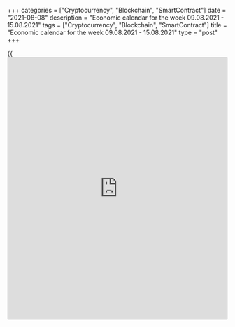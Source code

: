 +++
categories = ["Cryptocurrency", "Blockchain", "SmartContract"]
date = "2021-08-08"
description = "Economic calendar for the week 09.08.2021 - 15.08.2021"
tags = ["Cryptocurrency", "Blockchain", "SmartContract"]
title = "Economic calendar for the week 09.08.2021 - 15.08.2021"
type = "post"
+++

{{<iframe id="large-banner" src="https://www.bounty.group/#slide=20.0" width="100%" height="600" scrolling="no" style="border: 0px solid rgb(216, 221, 230); border-radius: 3px;">}}

2021-08-07

2021-08-08

Economic [calendar](https://www.fintechee.com/web-trader/) for the week 09.08.2021 – 15.08.2021Jana Kane

##  **Review of the main events of the Forex economic [calendar](https://www.fintechee.com/web-trader/) for the
next trading week (09.08.2021 – 15.08.2021)**

The dollar strengthened sharply after the publication of the US
Department of Labor report last Friday, which exceeded the forecasts.
Non-farm jobs in the US rose 943,000 in July, while unemployment fell to
5.4% from 5.9% in June. Economists had expected a growth of 845,000 jobs
and unemployment to fall to 5.7%. The dollar strengthened most
significantly against the euro and the yen. As a result, the DXY dollar
index, which consists about 57% and 13% of the euro and the yen,
respectively, increased immediately by 0.6% (+68 points at the end of
the week), rising to 92.80 and again returning to the highs of the last
month.

Gold quotes also dropped significantly. The XAU/USD pair dropped below
1762.00, showing the most significant decline since June 20, both amid a
strengthening dollar and rising US Treasury yields following the
publication of a strong report on the US labor market. Investors and
many economists believe strong employment figures could force the Fed to
raise interest rates faster than anticipated, as well as begin cutting
back on its current $120 billion monthly asset purchase program.

The July job growth was the largest since August 2020. Such strong
indicators show that next week, when few important macro indicators are
to be published, the dollar is likely to continue to strengthen.

Next week, financial market participants will pay attention to the
publication of important macro statistics from China, Germany, the US,
and the UK.

 ***during the coming week, new events may be added to the [calendar](https://www.fintechee.com/web-trader/) and
/ or some scheduled events may be canceled**

 ****GMT time**

###  **Monday, August 9**

###  **01:30 CNY Consumer Price Index (CPI)**

The National Bureau of Statistics of China will release another monthly
data reflecting the dynamics of consumer prices in China. The rise in
consumer prices could trigger an acceleration in inflation, which could
force the People's Bank of China to take measures aimed at tightening
fiscal [policy](https://www.fintechee.com/policy/). Increased growth in consumer inflation may cause
appreciation of the yuan, a weak result will put pressure on the yuan.

China's economy, according to various estimates, is already the largest
in the world, pushing the US economy into second place. Therefore, the
publication of important macroeconomic indicators of this country has a
significant impact on world financial markets, primarily on the
positions of the yuan, other Asian currencies, the dollar, commodity
currencies, as well as on Chinese and Asian stock indices. China is the
largest buyer of raw materials and a supplier of a wide range of
finished products to the world commodity market.

In January 2021, the growth of the consumer inflation index amounted to
+1.0% (-0.3% in annual [terms](https://www.fintechee.com/terms/)), in February +0.6% (-0.2% in annual
[terms](https://www.fintechee.com/terms/)), in May -0.2% (+1.3% in annual [terms](https://www.fintechee.com/terms/)), and in June -0.4% (+1.1%
in annual [terms](https://www.fintechee.com/terms/)).

Deterioration in macroeconomic indicators, including a decrease in
consumer inflation, may negatively affect the positions of the yuan, as
well as commodity currencies such as the Canadian, Australian, and New
Zealand dollars. To a greater extent, this applies to the Australian
dollar, since China is Australia's largest trade and economic partner.

According to the forecast, the consumer price index is expected to grow
by +0.2% in July (+0.8% in annual [terms](https://www.fintechee.com/terms/)).

The rise in the consumer inflation index will have a positive effect on
the quotes of the yuan, as well as commodity currencies. However, the
data is worse than forecast and the relative decline in CPI may
negatively affect them.

###  **Tuesday, August 10**

No important macro statistics planned to be released.

###  **Wendesday, August 11**

###  **06:00 EUR Harmonized Index of Consumer Prices (HICP) in Germany
(final estimate)**

This index is published by the EU Statistical Office and is calculated
on the basis of a statistical method agreed between all EU countries. It
is an indicator for assessing inflation and is used by the Governing
Council of the ECB to assess the level of price stability. A positive
result strengthens the EUR, a negative one weakens it.

The preliminary forecast for July was: +3.0% (against +2.1% in June,
+2.4% in May, +2.1% in April, +2.0% in March, +1.6% in January and
February, -0.7% in December and negative values ​​in the second half of
2020) in annual [terms](https://www.fintechee.com/terms/). If the data turn out to be better than the
forecast, the euro may strengthen in the short term. The growth of the
indicator is a positive factor for the euro. The data suggests
increasing inflationary pressures in Germany. The data worse than the
forecast and the previous value will negatively affect the euro.

###  **12:30 USD Consumer Price Index (ex food and energy)**

Consumer Price Index (CPI) determines the change in prices of a selected
basket of goods and services for a given period and is a key indicator
for assessing inflation and changes in consumer preferences. Food and
energy have been excluded from this indicator to provide a more accurate
estimate. A high value strengthens the US dollar, while a low value
weakens it. In June 2021, the value of the indicator was +0.9% (+4.5% in
annual [terms](https://www.fintechee.com/terms/)), in May +0.7% (+3.8% in annual [terms](https://www.fintechee.com/terms/)), and in April +0.9%
(+3.0% in annual [terms](https://www.fintechee.com/terms/)), which indicates some improvement in the
situation after the index fell in March and April 2020 amid the
coronavirus pandemic and the rise in consumer prices. If the data turns
out to be weaker than the forecast, the dollar is likely to react with a
short-term decline. Better-than-forecast data will strengthen the
dollar. Forecast for July: +0.4% and +4.3% (in annual [terms](https://www.fintechee.com/terms/)), which is
likely to have a positive impact on the USD.

###  **Thursday, August 12**

###  **06:00 GBP UK GDP for Q2 (preliminary estimate)**

GDP is considered to be an indicator of the overall health of the
British economy. The upward trend in GDP is considered positive for the
GBP. The UK's GDP was one of the highest in the world until 2016, when
the Brexit referendum was held. Afterwards its growth slowed down, and
with the onset of the global coronavirus pandemic, the growth rate of
British GDP went into negative territory altogether.

2Q preliminary forecast: +4.8% (+22.1% YoY) after falling -1.6% in Q1
2021, -19.8% in Q2 and growth of +1.3% in the 4th quarter of 2020. The
main factors that can force the Bank of England to keep rates low are
weak GDP and labor market growth, as well as low consumer spending. If
GDP data turns out to be worse than forecast, it will put downward
pressure on the pound. Strong GDP report will strengthen the pound.

###  **Friday, August 13**

###  **14:00 USD University of Michigan Consumer Confidence Index
(preliminary release)**

This indicator reflects the confidence of American consumers in the
economic development of the country. A high level indicates economic
growth, while a low level indicates stagnation. Previous values ​​of the
indicator: 81.2 in July, 85.5 in June, 84.9 in March, 76.8 in February,
79.0 in January 2021. An increase in the indicator will strengthen the
USD, while a decrease in the value will weaken the dollar. This
indicator is expected to be released in August with a value of 81.3.
There is a steady trend towards a gradual recovery in the growth of the
indicator, which is positive for the USD. The data worse than the
forecast may negatively affect the dollar in the short term.

## Price chart of EURUSD in real time mode

The content of this article reflects the author’s opinion and does not
necessarily reflect the official position of LiteForex. The material
published on this page is provided for informational purposes only and
should not be considered as the provision of investment advice for the
purposes of Directive 2004/39/EC.

Rate this article:

{{value}}

( {{count}} {{title}} )